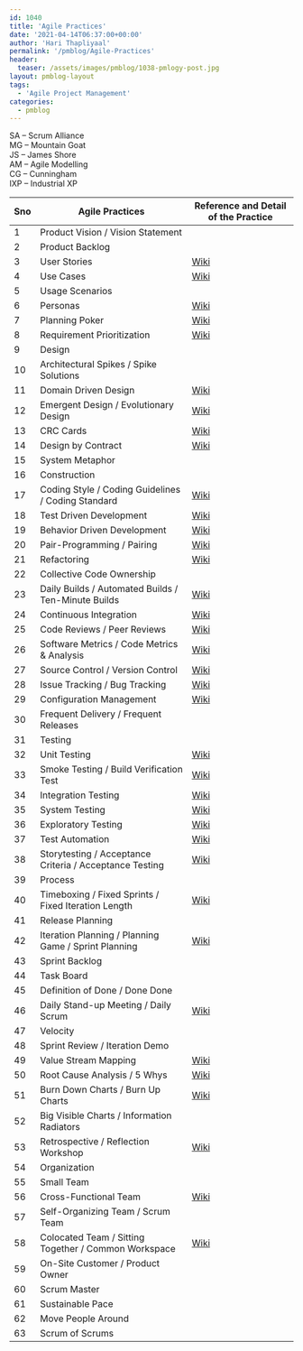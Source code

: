 ```yaml
---
id: 1040   
title: 'Agile Practices'
date: '2021-04-14T06:37:00+00:00'
author: 'Hari Thapliyaal'
permalink: '/pmblog/Agile-Practices'
header:
  teaser: /assets/images/pmblog/1038-pmlogy-post.jpg
layout: pmblog-layout 
tags:
  - 'Agile Project Management'
categories:
  - pmblog
---
```


SA – Scrum Alliance  
MG – Mountain Goat  
JS – James Shore  
AM – Agile Modelling  
CG – Cunningham  
IXP – Industrial XP

| Sno | Agile Practices | Reference and Detail of the Practice |
|---|---|---|
| 1 | Product Vision / Vision Statement |  | [SA](https://www.scrumalliance.org/articles/115-the-product-vision) |  |  |  | [JS](https://jamesshore.com/Agile-Book/vision.html) |  |  |
| 2 | Product Backlog |  | [SA](https://www.scrumalliance.org/articles/87-writing-the-product-backlog-just-enough-and-just-in-time) | [MG](https://www.mountaingoatsoftware.com/product-backlog) |  |  |  |  |  |
| 3 | User Stories | [Wiki](https://en.wikipedia.org/wiki/User_story) | [SA](https://www.scrumalliance.org/articles/89-focus-on-value) |  | [CG](https://c2.com/cgi/wiki?UserStory) | [AM](https://www.agilemodeling.com/artifacts/userStory.htm) |  | [XP](https://www.extremeprogramming.org/rules/userstories.html) |  |
| 4 | Use Cases | [Wiki](https://en.wikipedia.org/wiki/Use_Case) |  |  | [CG](https://c2.com/cgi/wiki?UserStory) | [AM](https://www.agilemodeling.com/artifacts/useCaseDiagram.htm) |  | [XP](https://www.extremeprogramming.org/rules/userstories.html) |  |
| 5 | Usage Scenarios |  |  |  |  | [AM](https://www.agilemodeling.com/artifacts/usageScenario.htm) |  |  |  |
| 6 | Personas | [Wiki](https://en.wikipedia.org/wiki/Personas) |  |  |  | [AM](https://www.agilemodeling.com/artifacts/personas.htm) |  |  |  |
| 7 | Planning Poker | [Wiki](https://en.wikipedia.org/wiki/Planning_poker) |  |  |  |  |  |  |  |
| 8 | Requirement Prioritization | [Wiki](https://en.wikipedia.org/wiki/Requirement_prioritization) |  |  |  | [AM](https://www.agilemodeling.com/essays/prioritizedRequirements.htm) |  |  |  |
| 9 | Design |  |  |  |  |  |  |  |  |
| 10 | Architectural Spikes / Spike Solutions |  |  |  | [CG](https://c2.com/cgi/wiki?ArchitecturalSpike) |  |  | [XP](https://www.extremeprogramming.org/rules/spike.html) |  |
| 11 | Domain Driven Design | [Wiki](https://en.wikipedia.org/wiki/Domain_driven_design) |  |  |  |  |  |  | [IXP](https://industrialxp.org/domainDrivenDesign.html) |
| 12 | Emergent Design / Evolutionary Design | [Wiki](https://en.wikipedia.org/wiki/Emergent_Design) |  |  | [CG](https://c2.com/cgi/wiki?EmergentDesign) |  |  |  | [IXP](https://industrialxp.org/evolutionaryDesign.html) |
| 13 | CRC Cards | [Wiki](https://en.wikipedia.org/wiki/Class-Responsibility-Collaboration_card) |  |  |  | [AM](https://www.agilemodeling.com/artifacts/crcModel.htm) |  | [XP](https://www.extremeprogramming.org/rules/crccards.html) |  |
| 14 | Design by Contract | [Wiki](https://en.wikipedia.org/wiki/Design_by_Contract) |  |  |  |  |  |  |  |
| 15 | System Metaphor |  |  |  |  |  |  | [XP](https://www.extremeprogramming.org/rules/metaphor.html) |  |
| 16 | Construction |  |  |  |  |  |  |  |  |
| 17 | Coding Style / Coding Guidelines / Coding Standard | [Wiki](https://en.wikipedia.org/wiki/Coding_style) |  |  |  |  | [JS](https://jamesshore.com/Agile-Book/coding_standards.html) |  | [IXP](https://industrialxp.org/codingStandard.html) |
| 18 | Test Driven Development | [Wiki](https://en.wikipedia.org/wiki/Test-driven_development) |  |  | [CG](https://c2.com/cgi/wiki?TestDrivenDevelopment) |  |  | [XP](https://www.extremeprogramming.org/rules/testfirst.html) |  |
| 19 | Behavior Driven Development | [Wiki](https://en.wikipedia.org/wiki/Behavior_Driven_Development) |  |  |  |  |  |  |  |
| 20 | Pair-Programming / Pairing | [Wiki](https://en.wikipedia.org/wiki/Pair_programming) |  |  | [CG](https://c2.com/cgi/wiki?PairProgramming) |  | [JS](https://jamesshore.com/Agile-Book/pair_programming.html) | [XP](https://www.extremeprogramming.org/rules/pair.html) | [IXP](https://industrialxp.org/pairing.html) |
| 21 | Refactoring | [Wiki](https://en.wikipedia.org/wiki/Code_refactoring) |  |  | [CG](https://c2.com/cgi/wiki?RefactorMercilessly) |  |  | [XP](https://www.extremeprogramming.org/rules/refactor.html) | [IXP](https://industrialxp.org/refactoring.html) |
| 22 | Collective Code Ownership |  |  |  | [CG](https://c2.com/cgi/wiki?CollectiveCodeOwnership) |  | [JS](https://jamesshore.com/Agile-Book/collective_code_ownership.html) | [XP](https://www.extremeprogramming.org/rules/collective.html) | [IXP](https://industrialxp.org/collectiveOwnership.html) |
| 23 | Daily Builds / Automated Builds / Ten-Minute Builds | [Wiki](https://en.wikipedia.org/wiki/Daily_build) |  |  |  |  | [JS](https://jamesshore.com/Agile-Book/ten_minute_build.html) |  |  |
| 24 | Continuous Integration | [Wiki](https://en.wikipedia.org/wiki/Continuous_Integration) |  |  | [CG](https://c2.com/cgi/wiki?ContinuousIntegration) |  | [JS](https://jamesshore.com/Agile-Book/continuous_integration.html) | [XP](https://www.extremeprogramming.org/rules/integrateoften.html) | [IXP](https://industrialxp.org/continuousIntegration.html) |
| 25 | Code Reviews / Peer Reviews | [Wiki](https://en.wikipedia.org/wiki/Code_review) |  |  |  |  |  |  |  |
| 26 | Software Metrics / Code Metrics &amp; Analysis | [Wiki](https://en.wikipedia.org/wiki/Software_metrics) |  |  |  |  |  |  |  |
| 27 | Source Control / Version Control | [Wiki](https://en.wikipedia.org/wiki/Revision_control) |  |  |  |  | [JS](https://jamesshore.com/Agile-Book/version_control.html) |  |  |
| 28 | Issue Tracking / Bug Tracking | [Wiki](https://en.wikipedia.org/wiki/Issue_tracking_system) |  |  |  |  |  |  |  |
| 29 | Configuration Management | [Wiki](https://en.wikipedia.org/wiki/Configuration_management) |  |  |  |  |  |  |  |
| 30 | Frequent Delivery / Frequent Releases |  |  |  | [CG](https://c2.com/cgi/wiki?FrequentReleases) |  |  | [XP](https://www.extremeprogramming.org/rules/releaseoften.html) | [IXP](https://industrialxp.org/frequentReleases.html) |
| 31 | Testing |  |  |  |  |  |  |  |  |
| 32 | Unit Testing | [Wiki](https://en.wikipedia.org/wiki/Unit_testing) |  |  |  |  |  | [XP](https://www.extremeprogramming.org/rules/unittests.html) |  |
| 33 | Smoke Testing / Build Verification Test | [Wiki](https://en.wikipedia.org/wiki/Smoke_testing) |  |  |  |  |  |  |  |
| 34 | Integration Testing | [Wiki](https://en.wikipedia.org/wiki/Integration_testing) |  |  |  |  |  |  |  |
| 35 | System Testing | [Wiki](https://en.wikipedia.org/wiki/System_testing) |  |  |  |  |  |  |  |
| 36 | Exploratory Testing | [Wiki](https://en.wikipedia.org/wiki/Exploratory_testing) |  |  |  |  |  |  |  |
| 37 | Test Automation | [Wiki](https://en.wikipedia.org/wiki/Test_automation) | [SA](https://www.scrumalliance.org/articles/86-reducing-the-test-automation-deficit) |  |  |  |  |  |  |
| 38 | Storytesting / Acceptance Criteria / Acceptance Testing | [Wiki](https://en.wikipedia.org/wiki/Acceptance_testing) |  |  | [CG](https://c2.com/cgi/wiki?AcceptanceTestExamples) | [AM](https://www.agilemodeling.com/artifacts/acceptanceTests.htm) |  | [XP](https://www.extremeprogramming.org/rules/functionaltests.html) | [IXP](https://industrialxp.org/storytesting.html) |
| 39 | Process |  |  |  |  |  |  |  |  |
| 40 | Timeboxing / Fixed Sprints / Fixed Iteration Length | [Wiki](https://en.wikipedia.org/wiki/Time_boxing) |  |  |  |  |  | [XP](https://www.extremeprogramming.org/rules/iterative.html) |  |
| 41 | Release Planning |  |  |  | [CG](https://c2.com/cgi/wiki?ReleasePlanning) |  | [JS](https://jamesshore.com/Agile-Book/release_planning.html) | [XP](https://www.extremeprogramming.org/rules/planninggame.html) |  |
| 42 | Iteration Planning / Planning Game / Sprint Planning | [Wiki](https://en.wikipedia.org/wiki/Extreme_Programming_Practices#Planning_game) | [SA](https://www.scrumalliance.org/articles/59-perfect-planning) | [MG](https://www.mountaingoatsoftware.com/sprint-planning-meeting) | [CG](https://c2.com/cgi/wiki?PlanningGame) |  | [JS](https://jamesshore.com/Agile-Book/the_planning_game.html) | [XP](https://www.extremeprogramming.org/rules/iterationplanning.html) | [IXP](https://industrialxp.org/planningGame.html) |
| 43 | Sprint Backlog |  | [SA](https://www.scrumalliance.org/articles/122--tips-for-creating-a-good-sprint-backlog) | [MG](https://www.mountaingoatsoftware.com/sprint-backlog) |  |  |  |  |  |
| 44 | Task Board |  | [SA](https://www.scrumalliance.org/articles/28-attractive-task-boards) | [MG](https://www.mountaingoatsoftware.com/task-boards) |  |  |  |  |  |
| 45 | Definition of Done / Done Done |  | [SA](https://www.scrumalliance.org/articles/106-definition-of-done-a-reference) |  |  |  | [JS](https://jamesshore.com/Agile-Book/done_done.html) |  |  |
| 46 | Daily Stand-up Meeting / Daily Scrum | [Wiki](https://en.wikipedia.org/wiki/Stand-up_meeting) | [SA](https://www.scrumalliance.org/articles/62-the-daily-meeting-trap-) | [MG](https://www.mountaingoatsoftware.com/daily-scrum) | [CG](https://c2.com/cgi-bin/wiki?StandUpMeeting) |  | [JS](https://jamesshore.com/Agile-Book/stand_up_meetings.html) | [XP](https://www.extremeprogramming.org/rules/standupmeeting.html) |  |
| 47 | Velocity |  |  |  |  |  |  | [XP](https://www.extremeprogramming.org/rules/velocity.html) |  |
| 48 | Sprint Review / Iteration Demo |  | [SA](https://www.scrumalliance.org/articles/48-successful-sprint-reviews) | [MG](https://www.mountaingoatsoftware.com/sprint-review-meeting) |  |  | [JS](https://jamesshore.com/Agile-Book/iteration_demo.html) |  |  |
| 49 | Value Stream Mapping | [Wiki](https://en.wikipedia.org/wiki/Value_Stream_Mapping) |  |  |  |  |  |  |  |
| 50 | Root Cause Analysis / 5 Whys | [Wiki](https://en.wikipedia.org/wiki/Root_cause_analysis) |  |  |  |  | [JS](https://jamesshore.com/Agile-Book/root_cause_analysis.html) |  |  |
| 51 | Burn Down Charts / Burn Up Charts | [Wiki](https://en.wikipedia.org/wiki/Burn_down_chart) | [SA](https://www.scrumalliance.org/articles/7-whats-your-sign) | [MG](https://www.mountaingoatsoftware.com/release-burndown) |  |  |  |  |  |
| 52 | Big Visible Charts / Information Radiators |  |  |  |  |  | [JS](https://jamesshore.com/Agile-Book/informative_workspace.html) |  |  |
| 53 | Retrospective / Reflection Workshop | [Wiki](https://en.wikipedia.org/wiki/Retrospective) | [SA](https://www.scrumalliance.org/articles/30-seven-ways-to-revitalize-your-sprint-retrospectives) |  |  |  | [JS](https://jamesshore.com/Agile-Book/retrospectives.html) |  | [IXP](https://industrialxp.org/retrospectives.html) |
| 54 | Organization |  |  |  |  |  |  |  |  |
| 55 | Small Team |  |  |  |  |  |  |  | [IXP](https://industrialxp.org/smallTeams.html) |
| 56 | Cross-Functional Team | [Wiki](https://en.wikipedia.org/wiki/Cross-functional_team) |  |  |  |  |  |  |  |
| 57 | Self-Organizing Team / Scrum Team |  |  | [MG](https://www.mountaingoatsoftware.com/scrum-team) |  |  |  |  |  |
| 58 | Colocated Team / Sitting Together / Common Workspace | [Wiki](https://en.wikipedia.org/wiki/Colocation_%28business%29) | [SA](https://www.scrumalliance.org/articles/64-be-there-or-be-square) |  | [CG](https://c2.com/cgi/wiki?CommonWorkspace) |  | [JS](https://jamesshore.com/Agile-Book/sit_together.html) |  | [IXP](https://industrialxp.org/sittingTogether.html) |
| 59 | On-Site Customer / Product Owner |  | [SA](https://www.scrumalliance.org/articles/44-being-an-effective-product-owner) | [MG](https://www.mountaingoatsoftware.com/product-owner) | [CG](https://c2.com/cgi/wiki?OnSiteCustomer) |  | [JS](https://jamesshore.com/Agile-Book/real_customer_involvement.html) |  |  |
| 60 | Scrum Master |  | [SA](https://www.scrumalliance.org/articles/36-leader-of-the-band) | [MG](https://www.mountaingoatsoftware.com/scrummaster) |  |  |  |  |  |
| 61 | Sustainable Pace |  |  |  |  |  |  |  | [IXP](https://industrialxp.org/sustainablePace.html) |
| 62 | Move People Around |  |  |  |  |  |  | [XP](https://www.extremeprogramming.org/rules/movepeople.html) |  |
| 63 | Scrum of Scrums |  | [SA](https://www.scrumalliance.org/articles/46-advice-on-conducting-the-scrum-of-scrums-meeting) |  |  |  |  |  |  |

